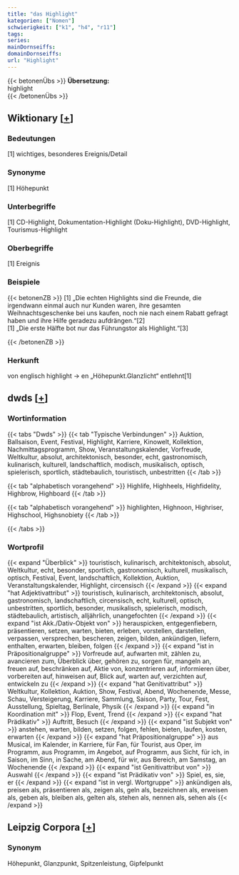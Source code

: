 ```yaml
---
title: "das Highlight"
kategorien: ["Nomen"]
schwierigkeit: ["k1", "h4", "r11"]
tags:
series:
mainDornseiffs:
domainDornseiffs:
url: "Highlight"
---
```


{{< betonenÜbs >}}
**Übersetzung:**  
highlight  
{{< /betonenÜbs >}}

## Wiktionary [[+](https://de.wiktionary.org/wiki/Highlight)]

### Bedeutungen
[1] wichtiges, besonderes Ereignis/Detail  

### Synonyme
[1] Höhepunkt  

### Unterbegriffe
[1] CD-Highlight, Dokumentation-Highlight (Doku-Highlight), DVD-Highlight, Tourismus-Highlight  

### Oberbegriffe
[1] Ereignis  

### Beispiele
{{< betonenZB >}}
[1] „Die echten Highlights sind die Freunde, die irgendwann einmal auch nur Kunden waren, ihre gesamten Weihnachtsgeschenke bei uns kaufen, noch nie nach einem Rabatt gefragt haben und ihre Hilfe geradezu aufdrängen.“[2]  
[1] „Die erste Hälfte bot nur das Führungstor als Highlight.“[3]  

{{< /betonenZB >}}
### Herkunft
von englisch highlight → en „Höhepunkt.Glanzlicht“ entlehnt[1]  



## dwds [[+](https://www.dwds.de/wb/Highlight)]

### Wortinformation
{{< tabs "Dwds" >}}
{{< tab "Typische Verbindungen" >}}
Auktion, Ballsaison, Event, Festival, Highlight, Karriere, Kinowelt, Kollektion, Nachmittagsprogramm, Show, Veranstaltungskalender, Vorfreude, Weltkultur, absolut, architektonisch, besonder, echt, gastronomisch, kulinarisch, kulturell, landschaftlich, modisch, musikalisch, optisch, spielerisch, sportlich, städtebaulich, touristisch, unbestritten
{{< /tab >}}

{{< tab "alphabetisch vorangehend" >}}
Highlife, Highheels, Highfidelity, Highbrow, Highboard
{{< /tab >}}

{{< tab "alphabetisch vorangehend" >}}
highlighten, Highnoon, Highriser, Highschool, Highsnobiety
{{< /tab >}}

{{< /tabs >}}

### Wortprofil
{{< expand "Überblick" >}} touristisch, kulinarisch, architektonisch, absolut, Weltkultur, echt, besonder, sportlich, gastronomisch, kulturell, musikalisch, optisch, Festival, Event, landschaftlich, Kollektion, Auktion, Veranstaltungskalender, Highlight, circensisch {{< /expand >}}
{{< expand "hat Adjektivattribut" >}} touristisch, kulinarisch, architektonisch, absolut, gastronomisch, landschaftlich, circensisch, echt, kulturell, optisch, unbestritten, sportlich, besonder, musikalisch, spielerisch, modisch, städtebaulich, artistisch, alljährlich, unangefochten {{< /expand >}}
{{< expand "ist Akk./Dativ-Objekt von" >}} herauspicken, entgegenfiebern, präsentieren, setzen, warten, bieten, erleben, vorstellen, darstellen, verpassen, versprechen, bescheren, zeigen, bilden, ankündigen, liefern, enthalten, erwarten, bleiben, folgen {{< /expand >}}
{{< expand "ist in Präpositionalgruppe" >}} Vorfreude auf, aufwarten mit, zählen zu, avancieren zum, Überblick über, gehören zu, sorgen für, mangeln an, freuen auf, beschränken auf, Aktie von, konzentrieren auf, informieren über, vorbereiten auf, hinweisen auf, Blick auf, warten auf, verzichten auf, entwickeln zu {{< /expand >}}
{{< expand "hat Genitivattribut" >}} Weltkultur, Kollektion, Auktion, Show, Festival, Abend, Wochenende, Messe, Schau, Versteigerung, Karriere, Sammlung, Saison, Party, Tour, Fest, Ausstellung, Spieltag, Berlinale, Physik {{< /expand >}}
{{< expand "in Koordination mit" >}} Flop, Event, Trend {{< /expand >}}
{{< expand "hat Prädikativ" >}} Auftritt, Besuch {{< /expand >}}
{{< expand "ist Subjekt von" >}} anstehen, warten, bilden, setzen, folgen, fehlen, bieten, laufen, kosten, erwarten {{< /expand >}}
{{< expand "hat Präpositionalgruppe" >}} aus Musical, im Kalender, in Karriere, für Fan, für Tourist, aus Oper, im Programm, aus Programm, im Angebot, auf Programm, aus Sicht, für ich, in Saison, im Sinn, in Sache, am Abend, für wir, aus Bereich, am Samstag, an Wochenende {{< /expand >}}
{{< expand "ist Genitivattribut von" >}} Auswahl {{< /expand >}}
{{< expand "ist Prädikativ von" >}} Spiel, es, sie, er {{< /expand >}}
{{< expand "ist in vergl. Wortgruppe" >}} ankündigen als, preisen als, präsentieren als, zeigen als, geln als, bezeichnen als, erweisen als, geben als, bleiben als, gelten als, stehen als, nennen als, sehen als {{< /expand >}}

## Leipzig Corpora [[+](https://corpora.uni-leipzig.de/en/res?word=Highlight&corpusId=deu_newscrawl-public_2018)]


### Synonym
Höhepunkt, Glanzpunkt, Spitzenleistung, Gipfelpunkt

